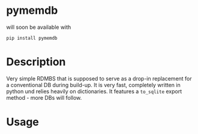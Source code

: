 # pymemdb

will soon be available with 
```
pip install pymemdb
```

# Description
Very simple RDMBS that is supposed to serve as a drop-in replacement for a conventional DB during build-up. It is very fast, completely written in python und relies heavily on dictionaries. It features a `to_sqlite` export method - more DBs will follow.

# Usage